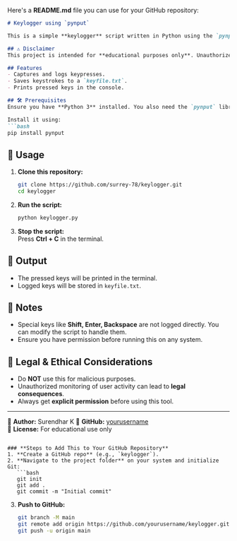 Here's a **README.md** file you can use for your GitHub repository:  

```md
# Keylogger using `pynput`

This is a simple **keylogger** script written in Python using the `pynput` library. It captures keystrokes and logs them into a file.

## ⚠ Disclaimer  
This project is intended for **educational purposes only**. Unauthorized use of keyloggers can violate privacy laws. Use it only on systems you own or have explicit permission to monitor.

## Features
- Captures and logs keypresses.
- Saves keystrokes to a `keyfile.txt`.
- Prints pressed keys in the console.

## 🛠 Prerequisites
Ensure you have **Python 3** installed. You also need the `pynput` library.

Install it using:
```bash
pip install pynput
```

## 🚀 Usage
1. **Clone this repository:**
   ```bash
   git clone https://github.com/surrey-78/keylogger.git
   cd keylogger
   ```

2. **Run the script:**
   ```bash
   python keylogger.py
   ```

3. **Stop the script:**  
   Press **Ctrl + C** in the terminal.

## 📂 Output
- The pressed keys will be printed in the terminal.
- Logged keys will be stored in `keyfile.txt`.

## 📝 Notes
- Special keys like **Shift, Enter, Backspace** are not logged directly. You can modify the script to handle them.
- Ensure you have permission before running this on any system.

## 🔐 Legal & Ethical Considerations
- Do **NOT** use this for malicious purposes.
- Unauthorized monitoring of user activity can lead to **legal consequences**.
- Always get **explicit permission** before using this tool.

---

📌 **Author:** Surendhar K
📌 **GitHub:** [yourusername](https://github.com/surrey-78)  
📌 **License:** For educational use only
```

### **Steps to Add This to Your GitHub Repository**
1. **Create a GitHub repo** (e.g., `keylogger`).
2. **Navigate to the project folder** on your system and initialize Git:
   ```bash
   git init
   git add .
   git commit -m "Initial commit"
   ```
3. **Push to GitHub:**
   ```bash
   git branch -M main
   git remote add origin https://github.com/yourusername/keylogger.git
   git push -u origin main
   ```
